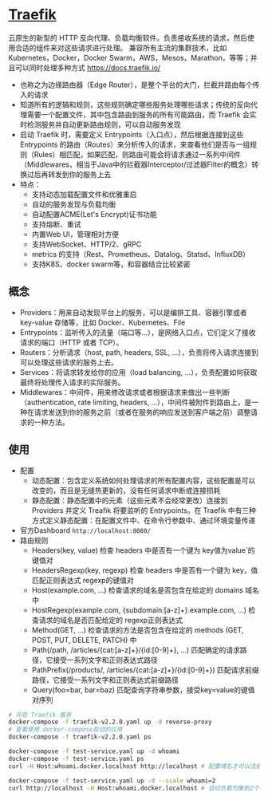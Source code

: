 # [Traefik](https://github.com/containous/traefik)

云原生的新型的 HTTP 反向代理、负载均衡软件。负责接收系统的请求，然后使用合适的组件来对这些请求进行处理。 兼容所有主流的集群技术，比如 Kubernetes，Docker，Docker Swarm，AWS，Mesos，Marathon，等等；并且可以同时处理多种方式  <https://docs.traefik.io/>

* 也称之为边缘路由器（Edge Router），是整个平台的大门，拦截并路由每个传入的请求
* 知道所有的逻辑和规则，这些规则确定哪些服务处理哪些请求；传统的反向代理需要一个配置文件，其中包含路由到服务的所有可能路由，而 Traefik 会实时检测服务并自动更新路由规则，可以自动服务发现
* 启动 Traefik 时，需要定义 Entrypoints（入口点），然后根据连接到这些 Entrypoints 的路由（Routes）来分析传入的请求，来查看他们是否与一组规则（Rules）相匹配，如果匹配，则路由可能会将请求通过一系列中间件（Middlewares，相当于Java中的拦截器Interceptor/过滤器Filter的概念）转换过后再转发到你的服务上去
* 特点：
  - 支持动态加载配置文件和优雅重启
  - 自动的服务发现与负载均衡
  - 自动配置ACME(Let's Encrypt)证书功能
  - 支持熔断、重试
  - 内置Web UI，管理相对方便
  - 支持WebSocket、HTTP/2、gRPC
  - metrics 的支持（Rest、Prometheus、Datalog、Statsd、InfluxDB）
  - 支持K8S、docker swarm等，和容器结合比较紧密

## 概念

* Providers：用来自动发现平台上的服务，可以是编排工具、容器引擎或者 key-value 存储等，比如 Docker、Kubernetes、File
* Entrypoints：监听传入的流量（端口等…），是网络入口点，它们定义了接收请求的端口（HTTP 或者 TCP）。
* Routers：分析请求（host, path, headers, SSL, …），负责将传入请求连接到可以处理这些请求的服务上去。
* Services：将请求转发给你的应用（load balancing, …），负责配置如何获取最终将处理传入请求的实际服务。
* Middlewares：中间件，用来修改请求或者根据请求来做出一些判断（authentication, rate limiting, headers, …），中间件被附件到路由上，是一种在请求发送到你的服务之前（或者在服务的响应发送到客户端之前）调整请求的一种方法。

## 使用

* 配置
  - 动态配置：包含定义系统如何处理请求的所有配置内容，这些配置是可以改变的，而且是无缝热更新的，没有任何请求中断或连接损耗
  - 静态配置：静态配置中的元素（这些元素不会经常更改）连接到 Providers 并定义 Treafik 将要监听的 Entrypoints。在 Traefik 中有三种方式定义静态配置：在配置文件中、在命令行参数中、通过环境变量传递
* 官方Dashboard `http://localhost:8080/`
* 路由规则
  - Headers(key, value)   检查 headers 中是否有一个键为 key值为value`的键值对
  - HeadersRegexp(key, regexp)  检查 headers 中是否有一个键为 key，值匹配正则表达式 regexp的键值对
  - Host(example.com, ...)  检查请求的域名是否包含在给定的 domains 域名中
  - HostRegexp(example.com, {subdomain:[a-z]+}.example.com, ...)    检查请求的域名是否匹配给定的 regexp正则表达式
  - Method(GET, ...)    检查请求的方法是否包含在给定的 methods (GET, POST, PUT, DELETE, PATCH) 中
  - Path(/path, /articles/{cat:[a-z]+}/{id:[0-9]+}, ...)    匹配确定的请求路径，它接受一系列文字和正则表达式路径
  - PathPrefix(/products/, /articles/{cat:[a-z]+}/{id:[0-9]+})  匹配请求前缀路径，它接受一系列文字和正则表达式前缀路径
  - Query(foo=bar, bar=baz) 匹配查询字符串参数，接受key=value的键值对序列

```sh
# 开启 Traefik 服务
docker-compose -f traefik-v2.2.0.yaml up -d reverse-proxy
# 查看使用 docker-compose启动的应用
docker-compose -f traefik-v2.2.0.yaml ps

docker-compose -f test-service.yaml up -d whoami
docker-compose -f test-service.yaml ps
curl -H Host:whoami.docker.localhost http://localhost # 配置域名才可以注册，不设置 Host，访问会失败

docker-compose -f test-service.yaml up -d --scale whoami=2
curl http://localhost -H Host:whoami.docker.localhost # 自动负载均衡到2个不同的实例上去
```
